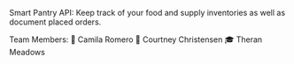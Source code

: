 Smart Pantry API:
Keep track of your food and supply inventories as well as document placed orders. 

Team Members:
🚂 Camila Romero
🌊 Courtney Christensen
🎓 Theran Meadows

